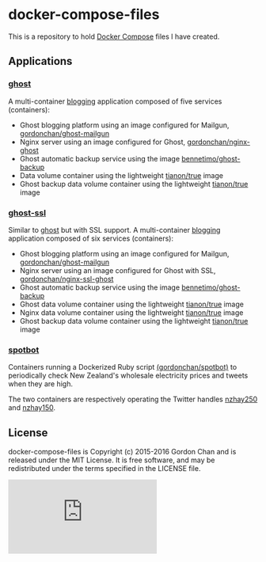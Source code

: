 # docker-compose-files

This is a repository to hold [Docker Compose](https://docs.docker.com/compose/) files I have created.

## Applications

### [ghost](https://github.com/gchan/docker-compose-files/blob/master/ghost/docker-compose.yml)
A multi-container [blogging](https://ghost.org/) application composed of five services (containers):

* Ghost blogging platform using an image configured for Mailgun, [gordonchan/ghost-mailgun](https://github.com/gchan/dockerfiles/tree/master/ghost-mailgun)
* Nginx server using an image configured for Ghost, [gordonchan/nginx-ghost](https://github.com/gchan/dockerfiles/tree/master/nginx-ghost)
* Ghost automatic backup service using the image [bennetimo/ghost-backup](https://hub.docker.com/r/bennetimo/ghost-backup/)
* Data volume container using the lightweight [tianon/true](https://hub.docker.com/r/tianon/true/) image
* Ghost backup data volume container using the lightweight [tianon/true](https://hub.docker.com/r/tianon/true/) image


### [ghost-ssl](https://github.com/gchan/docker-compose-files/blob/master/ghost-ssl/docker-compose.yml)
Similar to [ghost](https://github.com/gchan/docker-compose-files/blob/master/ghost/docker-compose.yml) but with SSL support.
A multi-container [blogging](https://ghost.org/) application composed of six services (containers):

* Ghost blogging platform using an image configured for Mailgun, [gordonchan/ghost-mailgun](https://github.com/gchan/dockerfiles/tree/master/ghost-mailgun)
* Nginx server using an image configured for Ghost with SSL, [gordonchan/nginx-ssl-ghost](https://github.com/gchan/dockerfiles/tree/master/nginx-ssl-ghost)
* Ghost automatic backup service using the image [bennetimo/ghost-backup](https://hub.docker.com/r/bennetimo/ghost-backup/)
* Ghost data volume container using the lightweight [tianon/true](https://hub.docker.com/r/tianon/true/) image
* Nginx data volume container using the lightweight [tianon/true](https://hub.docker.com/r/tianon/true/) image
* Ghost backup data volume container using the lightweight [tianon/true](https://hub.docker.com/r/tianon/true/) image

### [spotbot](https://github.com/gchan/docker-compose-files/blob/master/spotbot/docker-compose.yml)
Containers running a Dockerized Ruby script [(gordonchan/spotbot)](https://github.com/gchan/dockerfiles/tree/master/spotbot) to periodically check New Zealand's wholesale electricity prices and tweets when they are high.

The two containers are respectively operating the Twitter handles [nzhay250](https://twitter.com/nzhay250) and [nzhay150](https://twitter.com/nzhay150).

## License

docker-compose-files is Copyright (c) 2015-2016 Gordon Chan and is released under the MIT License. It is free software, and may be redistributed under the terms specified in the LICENSE file.

[![Analytics](https://ga-beacon.appspot.com/UA-70790190-2/docker-compose-files/README.md?flat)](https://github.com/igrigorik/ga-beacon)
